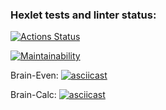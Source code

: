 ### Hexlet tests and linter status:
[![Actions Status](https://github.com/medemede-0/frontend-project-44/workflows/hexlet-check/badge.svg)](https://github.com/medemede-0/frontend-project-44/actions)

[![Maintainability](https://api.codeclimate.com/v1/badges/aec8f5bd2aac573852b1/maintainability)](https://codeclimate.com/github/medemede-0/frontend-project-44/maintainability)

Brain-Even:
[![asciicast](https://asciinema.org/a/VORhIEfxcmwFTwBMVlqAOQ7fp.svg)](https://asciinema.org/a/VORhIEfxcmwFTwBMVlqAOQ7fp)

Brain-Calc:
[![asciicast](https://asciinema.org/a/0xuwPSTAVhx7Q2J8DM7Apyy22.svg)](https://asciinema.org/a/0xuwPSTAVhx7Q2J8DM7Apyy22)
